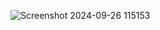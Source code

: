 ![Screenshot 2024-09-26 115153](https://github.com/user-attachments/assets/b18aac5f-4009-47b0-b69a-b635d387f58e)
